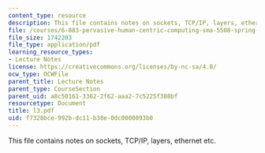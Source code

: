 ```yaml
---
content_type: resource
description: This file contains notes on sockets, TCP/IP, layers, ethernet etc.
file: /courses/6-883-pervasive-human-centric-computing-sma-5508-spring-2006/f7328bce992bdc11b38e0dc0000093b0_l3.pdf
file_size: 1742203
file_type: application/pdf
learning_resource_types:
- Lecture Notes
license: https://creativecommons.org/licenses/by-nc-sa/4.0/
ocw_type: OCWFile
parent_title: Lecture Notes
parent_type: CourseSection
parent_uid: a8c50161-3362-2f62-aaa2-7c5225f388bf
resourcetype: Document
title: l3.pdf
uid: f7328bce-992b-dc11-b38e-0dc0000093b0
---
```

This file contains notes on sockets, TCP/IP, layers, ethernet etc.